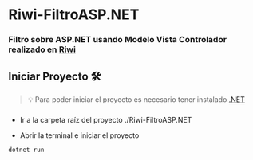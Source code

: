 # Riwi-FiltroASP.NET


### Filtro sobre ASP.NET usando Modelo Vista Controlador realizado en [Riwi](https://riwi.io/)

## Iniciar Proyecto 🛠️

> 💡 Para poder iniciar el proyecto es necesario tener instalado [.NET](https://dotnet.microsoft.com/es-es/download)

###

- Ir a la carpeta raíz del proyecto ./Riwi-FiltroASP.NET

- Abrir la terminal e iniciar el proyecto

```bash
dotnet run
```
